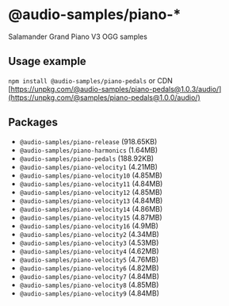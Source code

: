 # @audio-samples/piano-*

Salamander Grand Piano V3 OGG samples

## Usage example

`npm install @audio-samples/piano-pedals` or CDN [https://unpkg.com/@audio-samples/piano-pedals@1.0.3/audio/](https://unpkg.com/@samples/piano-pedals@1.0.0/audio/)

## Packages

- `@audio-samples/piano-release` (918.65KB)
- `@audio-samples/piano-harmonics` (1.64MB)
- `@audio-samples/piano-pedals` (188.92KB)
- `@audio-samples/piano-velocity1` (4.21MB)
- `@audio-samples/piano-velocity10` (4.85MB)
- `@audio-samples/piano-velocity11` (4.84MB)
- `@audio-samples/piano-velocity12` (4.85MB)
- `@audio-samples/piano-velocity13` (4.84MB)
- `@audio-samples/piano-velocity14` (4.86MB)
- `@audio-samples/piano-velocity15` (4.87MB)
- `@audio-samples/piano-velocity16` (4.9MB)
- `@audio-samples/piano-velocity2` (4.34MB)
- `@audio-samples/piano-velocity3` (4.53MB)
- `@audio-samples/piano-velocity4` (4.62MB)
- `@audio-samples/piano-velocity5` (4.76MB)
- `@audio-samples/piano-velocity6` (4.82MB)
- `@audio-samples/piano-velocity7` (4.84MB)
- `@audio-samples/piano-velocity8` (4.85MB)
- `@audio-samples/piano-velocity9` (4.84MB)
